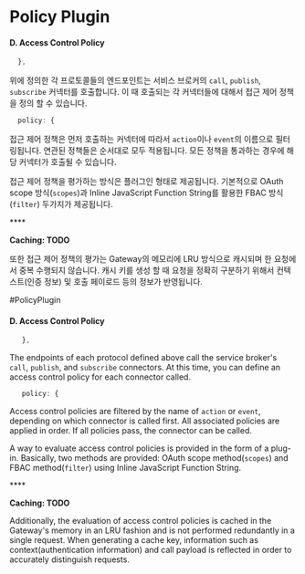# Policy Plugin

#### D. Access Control Policy

```javascript
  },
```

위에 정의한 각 프로토콜들의 엔드포인트는 서비스 브로커의 `call`, `publish`, `subscribe` 커넥터를 호출합니다. 이 때 호출되는 각 커넥터들에 대해서 접근 제어 정책을 정의 할 수 있습니다.

```javascript
  policy: {
```

접근 제어 정책은 먼저 호출하는 커넥터에 따라서 `action`이나 `event`의 이름으로 필터링됩니다. 연관된 정책들은 순서대로 모두 적용됩니다. 모든 정책을 통과하는 경우에 해당 커넥터가 호출될 수 있습니다.

접근 제어 정책을 평가하는 방식은 플러그인 형태로 제공됩니다. 기본적으로 OAuth scope 방식\(`scopes`\)과 Inline JavaScript Function String를 활용한 FBAC 방식\(`filter`\) 두가지가 제공됩니다.

\*\*\*\*

**Caching: TODO**

또한 접근 제어 정책의 평가는 Gateway의 메모리에 LRU 방식으로 캐시되며 한 요청에서 중복 수행되지 않습니다. 캐시 키를 생성 할 때 요청을 정확히 구분하기 위해서 컨텍스트\(인증 정보\) 및 호출 페이로드 등의 정보가 반영됩니다.

#PolicyPlugin

#### D. Access Control Policy

```javascript
   },
```

The endpoints of each protocol defined above call the service broker's `call`, `publish`, and `subscribe` connectors. At this time, you can define an access control policy for each connector called.

```javascript
   policy: {
```

Access control policies are filtered by the name of `action` or `event`, depending on which connector is called first. All associated policies are applied in order. If all policies pass, the connector can be called.

A way to evaluate access control policies is provided in the form of a plug-in. Basically, two methods are provided: OAuth scope method\(`scopes`\) and FBAC method\(`filter`\) using Inline JavaScript Function String.

\*\*\*\*

**Caching: TODO**

Additionally, the evaluation of access control policies is cached in the Gateway's memory in an LRU fashion and is not performed redundantly in a single request. When generating a cache key, information such as context\(authentication information\) and call payload is reflected in order to accurately distinguish requests.
